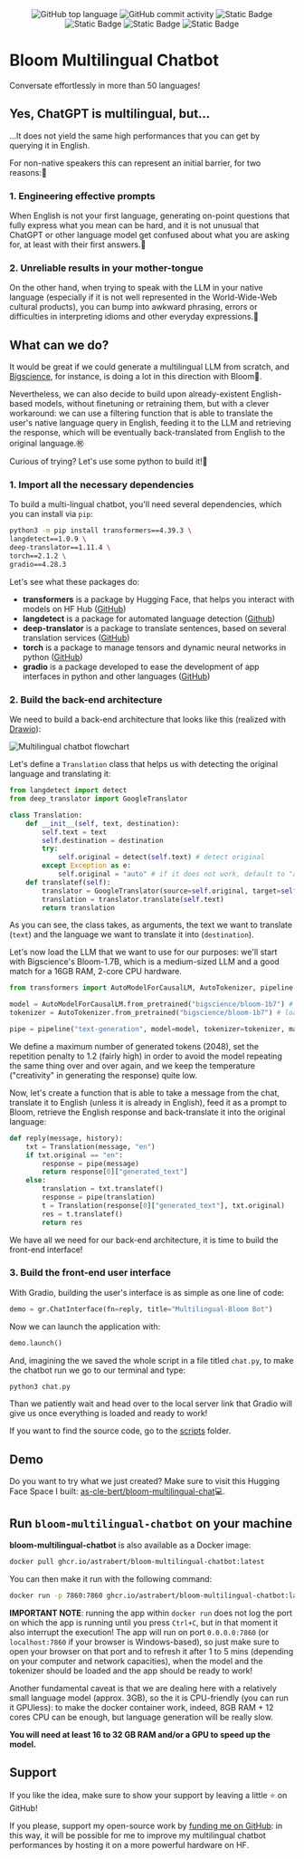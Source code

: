 <div align="center">
    <img src="https://img.shields.io/github/languages/top/AstraBert/bloom-multilingual-chatbot" alt="GitHub top language">
   <img src="https://img.shields.io/github/commit-activity/t/AstraBert/bloom-multilingual-chatbot" alt="GitHub commit activity">
   <img src="https://img.shields.io/badge/chatbot-stable-green" alt="Static Badge">
   <img src="https://img.shields.io/badge/Release-v0.0.0-purple" alt="Static Badge">
   <img src="https://img.shields.io/badge/Docker_image_size-5.98GB-red" alt="Static Badge">
   <img src="https://img.shields.io/badge/Supported_platforms-linux/amd64-brown" alt="Static Badge">
</div>

# Bloom Multilingual Chatbot

Conversate effortlessly in more than 50 languages!

## Yes, ChatGPT is multilingual, but...
...It does not yield the same high performances that you can get by querying it in English. 

For non-native speakers this can represent an initial barrier, for two reasons:🚧

### 1. Engineering effective prompts 
When English is not your first language, generating on-point questions that fully express what you mean can be hard, and it is not unusual that ChatGPT or other language model get confused about what you are asking for, at least with their first answers.🤔

### 2. Unreliable results in your mother-tongue
On the other hand, when trying to speak with the LLM in your native language (especially if it is not well represented in the World-Wide-Web cultural products), you can bump into awkward phrasing, errors or difficulties in interpreting idioms and other everyday expressions.🤨

## What can we do?
It would be great if we could generate a multilingual LLM from scratch, and [Bigscience](https://bigscience.huggingface.co/), for instance, is doing a lot in this direction with Bloom🌸.

Nevertheless, we can also decide to build upon already-existent English-based models, without finetuning or retraining them, but with a clever workaround: we can use a filtering function that is able to translate the user's native language query in English, feeding it to the LLM and retrieving the response, which will be eventually back-translated from English to the original language.㊗️

Curious of trying? Let's use some python to build it!🐍

### 1. Import all the necessary dependencies
To build a multi-lingual chatbot, you'll need several dependencies, which you can install via `pip`:

```bash
python3 -m pip install transformers==4.39.3 \
langdetect==1.0.9 \
deep-translator==1.11.4 \
torch==2.1.2 \
gradio==4.28.3
```
Let's see what these packages do:

- **transformers** is a package by Hugging Face, that helps you interact with models on HF Hub ([GitHub](https://github.com/huggingface/transformers))
- **langdetect** is a package for automated language detection ([Github](https://github.com/Mimino666/langdetect))
- **deep-translator** is a package to translate sentences, based on several translation services ([GitHub](https://github.com/nidhaloff/deep-translator))
- **torch** is a package to manage tensors and dynamic neural networks in python ([GitHub](https://github.com/pytorch/pytorch))
- **gradio** is a package developed to ease the development of app interfaces in python and other languages ([GitHub](https://github.com/gradio-app/gradio))

### 2. Build the back-end architecture
We need to build a back-end architecture that looks like this (realized with [Drawio](https://app.diagrams.net/)):

![Multilingual chatbot flowchart](https://dev-to-uploads.s3.amazonaws.com/uploads/articles/njyj6q8h96z8yhrb0dv5.png) 

Let's define a `Translation` class that helps us with detecting the original language and translating it:

```python
from langdetect import detect
from deep_translator import GoogleTranslator

class Translation:
    def __init__(self, text, destination):
        self.text = text
        self.destination = destination
        try:
            self.original = detect(self.text) # detect original
        except Exception as e:
            self.original = "auto" # if it does not work, default to "auto"
    def translatef(self):
        translator = GoogleTranslator(source=self.original, target=self.destination) # use Google Translate, one of the fastest translators available
        translation = translator.translate(self.text)
        return translation
```

As you can see, the class takes, as arguments, the text we want to translate (`text`) and the language we want to translate it into (`destination`). 

Let's now load the LLM that we want to use for our purposes: we'll start with Bigscience's Bloom-1.7B, which is a medium-sized LLM and a good match for a 16GB RAM, 2-core CPU hardware.

```python
from transformers import AutoModelForCausalLM, AutoTokenizer, pipeline

model = AutoModelForCausalLM.from_pretrained("bigscience/bloom-1b7") # import the model
tokenizer = AutoTokenizer.from_pretrained("bigscience/bloom-1b7") # load the tokenizer

pipe = pipeline("text-generation", model=model, tokenizer=tokenizer, max_new_tokens=2048, repetition_penalty=1.2, temperature=0.4) # prepare the inference pipeline
```
We define a maximum number of generated tokens (2048), set the repetition penalty to 1.2 (fairly high) in order to avoid the model repeating the same thing over and over again, and we keep the temperature ("creativity" in generating the response) quite low. 

Now, let's create a function that is able to take a message from the chat, translate it to English (unless it is already in English), feed it as a prompt to Bloom, retrieve the English response and back-translate it into the original language:

```python
def reply(message, history):
    txt = Translation(message, "en")
    if txt.original == "en":
        response = pipe(message)
        return response[0]["generated_text"]
    else:
        translation = txt.translatef()
        response = pipe(translation)
        t = Translation(response[0]["generated_text"], txt.original)
        res = t.translatef()
        return res
```
We have all we need for our back-end architecture, it is time to build the front-end interface!

### 3. Build the front-end user interface
With Gradio, building the user's interface is as simple as one line of code:

```python
demo = gr.ChatInterface(fn=reply, title="Multilingual-Bloom Bot")
```

Now we can launch the application with:

```python
demo.launch()
```

And, imagining the we saved the whole script in a file titled `chat.py`, to make the chatbot run we go to our terminal and type:

```bash
python3 chat.py
```

Than we patiently wait and head over to the local server link that Gradio will give us once everything is loaded and ready to work!

If you want to find the source code, go to the [scripts](./scripts/) folder.

## Demo
Do you want to try what we just created? Make sure to visit this Hugging Face Space I built: [as-cle-bert/bloom-multilingual-chat](https://huggingface.co/spaces/as-cle-bert/bloom-multilingual-chat)💻.

## Run `bloom-multilingual-chatbot` on your machine

**bloom-multilingual-chatbot** is also available as a Docker image:

```bash
docker pull ghcr.io/astrabert/bloom-multilingual-chatbot:latest
```
You can then make it run with the following command:

```bash
docker run -p 7860:7860 ghcr.io/astrabert/bloom-multilingual-chatbot:latest
```
**IMPORTANT NOTE**: running the app within `docker run` does not log the port on which the app is running until you press `Ctrl+C`, but in that moment it also interrupt the execution! The app will run on port `0.0.0.0:7860` (or `localhost:7860` if your browser is Windows-based), so just make sure to open your browser on that port and to refresh it after 1 to 5 mins (depending on your computer and network capacities), when the model and the tokenizer should be loaded and the app should be ready to work!

Another fundamental caveat is that we are dealing here with a relatively small language model (approx. 3GB), so the it is CPU-friendly (you can run it GPUless): to make the docker container work, indeed, 8GB RAM + 12 cores CPU can be enough, but language generation will be really slow. 

**You will need at least 16 to 32 GB RAM and/or a GPU to speed up the model.**

## Support
If you like the idea, make sure to show your support by leaving a little ⭐ on GitHub!

If you please, support my open-source work by [funding me on GitHub](https://github.com/sponsors/AstraBert): in this way, it will be possible for me to improve my multilingual chatbot performances by hosting it on a more powerful hardware on HF.